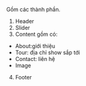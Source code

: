 Gồm các thành phần.

1. Header
2. Slider
3. Content gồm có:

- About:giới thiệu
- Tour: địa chỉ show sắp tới
- Contact: liên hệ
- Image

4. Footer